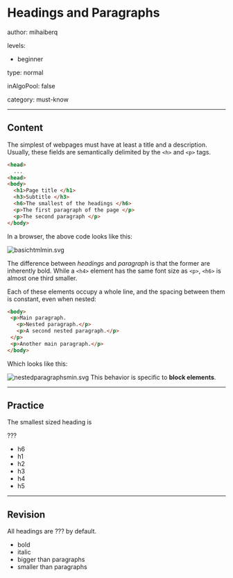 # Headings and Paragraphs
author: mihaiberq

levels:

  - beginner

type: normal

inAlgoPool: false

category: must-know

---
## Content

The simplest of webpages must have at least a title and a description. Usually, these fields are semantically delimited by the `<h>` and `<p>` tags.
```html
<head>
  ...
<head>
<body>
  <h1>Page title </h1>
  <h3>Subtitle </h3>
  <h6>The smallest of the headings </h6>
  <p>The first paragraph of the page </p>
  <p>The second paragraph </p>
</body>
```
In a browser, the above code looks like this:

![basichtmlmin.svg](%3Csvg%20height%3D%22auto%22%20width%3D%22100%25%22%20viewBox%3D%220%200%20810%20310%22%20xmlns%3D%22http%3A//www.w3.org/2000/svg%22%20version%3D%221.2%22%20baseProfile%3D%22tiny%22%3E%3Cdesc%3ECreated%20by%20HiQPdf%3C/desc%3E%3Cg%20fill%3D%22none%22%20stroke%3D%22%23000%22%20fill-rule%3D%22evenodd%22%20stroke-linecap%3D%22square%22%20stroke-linejoin%3D%22bevel%22%3E%3Cpath%20fill%3D%22%23fff%22%20stroke%3D%22%23fff%22%20d%3D%22M0%200h810v310H0z%22/%3E%3Ctext%20stroke%3D%22none%22%20x%3D%228%22%20y%3D%2265%22%20font-family%3D%22%27Roboto%27%2Csans-serif%22%20font-size%3D%2255%22%20font-weight%3D%22700%22%20fill%3D%22%23000%22%3EPage%20title%3C/text%3E%3Ctext%20stroke%3D%22none%22%20x%3D%228%22%20y%3D%22118%22%20font-family%3D%22%27Roboto%27%2Csans-serif%22%20font-size%3D%2238%22%20font-weight%3D%22700%22%20fill%3D%22%23000%22%3ESubtitle%3C/text%3E%3Ctext%20stroke%3D%22none%22%20x%3D%228%22%20y%3D%22165%22%20font-family%3D%22%27Roboto%27%2Csans-serif%22%20font-size%3D%2222%22%20font-weight%3D%22700%22%20fill%3D%22%23000%22%3EThe%20smallest%20of%20headings.%3C/text%3E%3Ctext%20stroke%3D%22none%22%20x%3D%228%22%20y%3D%22220%22%20font-family%3D%22%27Roboto%27%2Csans-serif%22%20font-size%3D%2232%22%20font-weight%3D%22400%22%20fill%3D%22%23000%22%3EThe%20first%20paragraph%20of%20the%20page.%3C/text%3E%3Ctext%20stroke%3D%22none%22%20x%3D%228%22%20y%3D%22265%22%20font-family%3D%22%27Roboto%27%2Csans-serif%22%20font-size%3D%2232%22%20font-weight%3D%22400%22%20fill%3D%22%23000%22%3EThe%20second%20paragraph.%3C/text%3E%3C/g%3E%3C/svg%3E)

The difference between *headings* and *paragraph* is that the former are inherently bold. While a `<h4>` element has the same font size as `<p>`, `<h6>` is almost one third smaller.

Each of these elements occupy a whole line, and the spacing between them is constant, even when nested:
```html
<body>
 <p>Main paragraph.
   <p>Nested paragraph.</p>
   <p>A second nested paragraph.</p>
 </p>
 <p>Another main paragraph.</p>
</body>
```
Which looks like this:

![nestedparagraphsmin.svg](%3Csvg%20height%3D%22auto%22%20width%3D%22100%25%22%20viewBox%3D%220%200%20810%20310%22%20xmlns%3D%22http%3A//www.w3.org/2000/svg%22%20version%3D%221.2%22%20baseProfile%3D%22tiny%22%3E%3Cdesc%3ECreated%20by%20HiQPdf%3C/desc%3E%3Cg%20fill%3D%22none%22%20stroke%3D%22none%22%20fill-rule%3D%22evenodd%22%20stroke-linecap%3D%22square%22%20stroke-linejoin%3D%22bevel%22%3E%3Cpath%20fill%3D%22%23fff%22%20d%3D%22M0%200h810v250H0z%22/%3E%3Ctext%20x%3D%2220%22%20y%3D%2235%22%20font-family%3D%22%27Roboto%27%2C%20sans-serif%22%20font-size%3D%2232%22%20font-weight%3D%22400%22%20fill%3D%22%23000%22%3EMain%20paragraph.%3C/text%3E%3Ctext%20x%3D%2220%22%20y%3D%2283%22%20font-family%3D%22%27Roboto%27%2C%20sans-serif%22%20font-size%3D%2232%22%20font-weight%3D%22400%22%20fill%3D%22%23000%22%3ENested%20paragraph.%3C/text%3E%3Ctext%20x%3D%2220%22%20y%3D%22133%22%20font-family%3D%22%27Roboto%27%2C%20sans-serif%22%20font-size%3D%2232%22%20font-weight%3D%22400%22%20fill%3D%22%23000%22%3EA%20second%20nested%20paragraph.%3C/text%3E%3Ctext%20x%3D%2220%22%20y%3D%22179%22%20font-family%3D%22%27Roboto%27%2C%20sans-serif%22%20font-size%3D%2232%22%20font-weight%3D%22400%22%20fill%3D%22%23000%22%3EAnother%20main%20paragraph.%3C/text%3E%3C/g%3E%3C/svg%3E)
This behavior is specific to **block elements**.

---
## Practice

The smallest sized heading is

???
* h6
* h1
* h2
* h3
* h4
* h5

---
## Revision

All headings are ??? by default.

* bold
* italic
* bigger than paragraphs
* smaller than paragraphs
